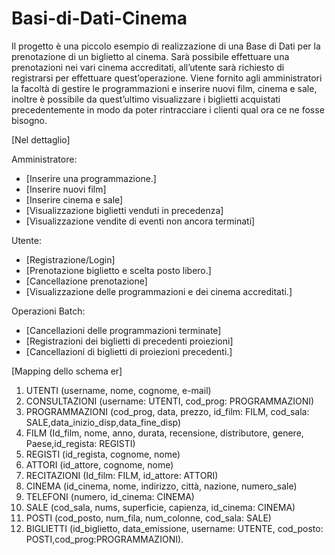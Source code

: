 # Basi-di-Dati-Cinema

Il progetto è una piccolo esempio di realizzazione di una Base di Dati per la prenotazione di un biglietto al cinema.
Sarà possibile effettuare una prenotazioni nei vari cinema accreditati,
all’utente sarà richiesto di registrarsi per effettuare quest’operazione.
Viene fornito agli amministratori la facoltà di gestire le programmazioni
e inserire nuovi film, cinema e sale, inoltre è possibile da quest’ultimo
visualizzare i biglietti acquistati precedentemente in modo da poter
rintracciare i clienti qual ora ce ne fosse bisogno.

[Nel dettaglio]

Amministratore:
<ul><li>[Inserire una programmazione.]</li>
<li>[Inserire nuovi film]</li>
<li> [Inserire cinema e sale]</i>
<li>[Visualizzazione biglietti venduti in precedenza]</li>
<li> [Visualizzazione vendite di eventi non ancora terminati]</li></ul>
Utente:
 <ul><li>[Registrazione/Login]
<li>[Prenotazione biglietto e scelta posto libero.]</li>
<li>[Cancellazione prenotazione]</li>
<li>[Visualizzazione delle programmazioni e dei cinema accreditati.]</li></ul>
Operazioni Batch:
<ul><li>[Cancellazioni delle programmazioni terminate]</li>
<li> [Registrazioni dei biglietti di precedenti proiezioni]</li>
<li>[Cancellazioni di biglietti di proiezioni precedenti.]</ul>


[Mapping dello schema er]

<ol><li>UTENTI (username, nome, cognome, e-mail)</li>
<li>CONSULTAZIONI (username: UTENTI, cod_prog: PROGRAMMAZIONI)</li>
<li>PROGRAMMAZIONI (cod_prog, data, prezzo, id_film: FILM, cod_sala: SALE,data_inizio_disp,data_fine_disp)</li>
<li>FILM (Id_film, nome, anno, durata, recensione, distributore, genere, Paese,id_regista: REGISTI)</li>
<li>REGISTI (id_regista, cognome, nome)</li>
<li>ATTORI (id_attore, cognome, nome)</li>
<li>RECITAZIONI (Id_film: FILM, id_attore: ATTORI)</li>
<li>CINEMA (id_cinema, nome, indirizzo, città, nazione, numero_sale)</li>
<li>TELEFONI (numero, id_cinema: CINEMA)</li>
<li>SALE (cod_sala, nums, superficie, capienza, id_cinema: CINEMA)</li>
<li>POSTI (cod_posto, num_fila, num_colonne, cod_sala: SALE)</li>
<li>BIGLIETTI (id_biglietto, data_emissione, username: UTENTE, cod_posto: POSTI,cod_prog:PROGRAMMAZIONI).</li></ol>
